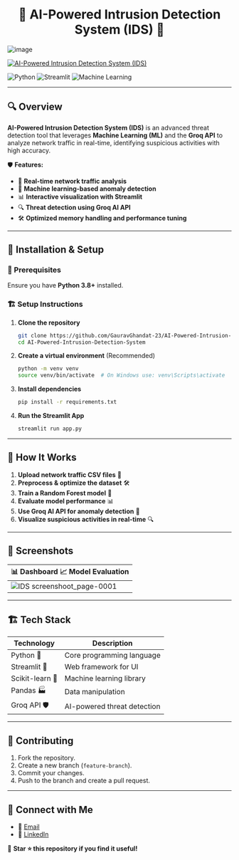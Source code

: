 <h1 align="center"> 🚀 AI-Powered Intrusion Detection System (IDS) 🚀 </h1>

![image](https://github.com/user-attachments/assets/857379ec-025d-4fe2-ae7a-2192ad6199ca)

[![AI-Powered Intrusion Detection System (IDS)](https://img.shields.io/badge/AI%20Powered%20Intrusion%20Detection%20System%20(IDS)-blue?style=flat-square)](https://ai-powered-intrusion-detection-system-fu9hleq57yva3bqcxxr2hb.streamlit.app/)

![Python](https://img.shields.io/badge/Python-3.8%2B-blue?style=for-the-badge&logo=python) ![Streamlit](https://img.shields.io/badge/Streamlit-Enabled-red?style=for-the-badge&logo=streamlit) ![Machine Learning](https://img.shields.io/badge/Machine%20Learning-Enabled-success?style=for-the-badge&logo=scikit-learn)  

---

## 🔍 Overview

**AI-Powered Intrusion Detection System (IDS)** is an advanced threat detection tool that leverages **Machine Learning (ML)** and the **Groq API** to analyze network traffic in real-time, identifying suspicious activities with high accuracy.

🛡️ **Features:**
- 🚀 **Real-time network traffic analysis**
- 🧠 **Machine learning-based anomaly detection**
- 📊 **Interactive visualization with Streamlit**
- 🔍 **Threat detection using Groq AI API**
- 🛠️ **Optimized memory handling and performance tuning**

---

## 📌 Installation & Setup

### 🔧 Prerequisites
Ensure you have **Python 3.8+** installed.

### 🏗️ Setup Instructions
1. **Clone the repository**
   ```sh
   git clone https://github.com/GauravGhandat-23/AI-Powered-Intrusion-Detection-System.git
   cd AI-Powered-Intrusion-Detection-System
   ```
2. **Create a virtual environment** (Recommended)
   ```sh
   python -m venv venv
   source venv/bin/activate  # On Windows use: venv\Scripts\activate
   ```
3. **Install dependencies**
   ```sh
   pip install -r requirements.txt
   ```
4. **Run the Streamlit App**
   ```sh
   streamlit run app.py
   ```

---

## 🚀 How It Works

1. **Upload network traffic CSV files** 📂
2. **Preprocess & optimize the dataset** 🛠️
3. **Train a Random Forest model** 🌳
4. **Evaluate model performance** 📊
5. **Use Groq AI API for anomaly detection** 🤖
6. **Visualize suspicious activities in real-time** 🔍

---

## 📸 Screenshots

| 📊 Dashboard 📈 Model Evaluation |
|-----------------------------|
| ![IDS screenshoot_page-0001](https://github.com/user-attachments/assets/fc3bffd6-1757-41de-857f-d21596be2469) |

---

## 🏗️ Tech Stack

| Technology  | Description |
|------------|-------------|
| Python 🐍 | Core programming language |
| Streamlit 🎨 | Web framework for UI |
| Scikit-learn 🤖 | Machine learning library |
| Pandas 🏭 | Data manipulation |
| Groq API 🛡️ | AI-powered threat detection |

---
## 🤝 Contributing
1. Fork the repository.
2. Create a new branch (`feature-branch`).
3. Commit your changes.
4. Push to the branch and create a pull request.

---
## 💬 Connect with Me

- 📧 [Email](mailto:gauravghandat12@gmail.com)
- 💼 [LinkedIn](www.linkedin.com/in/gaurav-ghandat-68a5a22b4)

🔹 **Star ⭐ this repository if you find it useful!**


